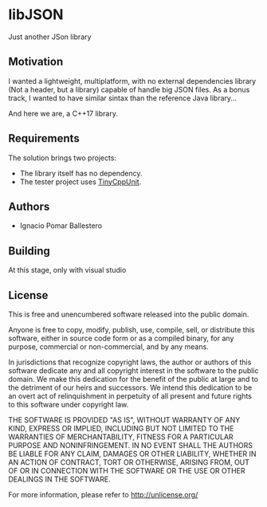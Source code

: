 # libJSON
Just another JSon library

## Motivation
I wanted a lightweight, multiplatform, with no external dependencies library
(Not a header, but a library) capable of handle big JSON files. As a bonus track, 
I wanted to have similar sintax than the reference Java library...

And here we are, a C++17 library.

## Requirements
The solution brings two projects:
- The library itself has no dependency.
- The tester project uses [TinyCppUnit](https://github.com/IgnacioPomar/TinyCppUnit). 


## Authors
- Ignacio Pomar Ballestero



## Building
At this stage, only with visual studio

## License
This is free and unencumbered software released into the public domain.

Anyone is free to copy, modify, publish, use, compile, sell, or distribute this
software, either in source code form or as a compiled binary, for any purpose,
commercial or non-commercial, and by any means.

In jurisdictions that recognize copyright laws, the author or authors of this
software dedicate any and all copyright interest in the software to the public
domain. We make this dedication for the benefit of the public at large and to
the detriment of our heirs and successors. We intend this dedication to be an
overt act of relinquishment in perpetuity of all present and future rights to
this software under copyright law.

THE SOFTWARE IS PROVIDED "AS IS", WITHOUT WARRANTY OF ANY KIND, EXPRESS OR
IMPLIED, INCLUDING BUT NOT LIMITED TO THE WARRANTIES OF MERCHANTABILITY, FITNESS
FOR A PARTICULAR PURPOSE AND NONINFRINGEMENT. IN NO EVENT SHALL THE AUTHORS BE
LIABLE FOR ANY CLAIM, DAMAGES OR OTHER LIABILITY, WHETHER IN AN ACTION OF
CONTRACT, TORT OR OTHERWISE, ARISING FROM, OUT OF OR IN CONNECTION WITH THE
SOFTWARE OR THE USE OR OTHER DEALINGS IN THE SOFTWARE.

For more information, please refer to <http://unlicense.org/>

